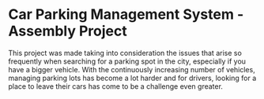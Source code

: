 # Car Parking Management System - Assembly Project
This project was made taking into consideration the issues that arise so frequently when searching for a parking spot in the city, especially if you have a bigger vehicle. With the continuously increasing number of vehicles, managing parking lots has become a lot harder and for drivers, looking for a place to leave their cars has come to be a challenge even greater.   
